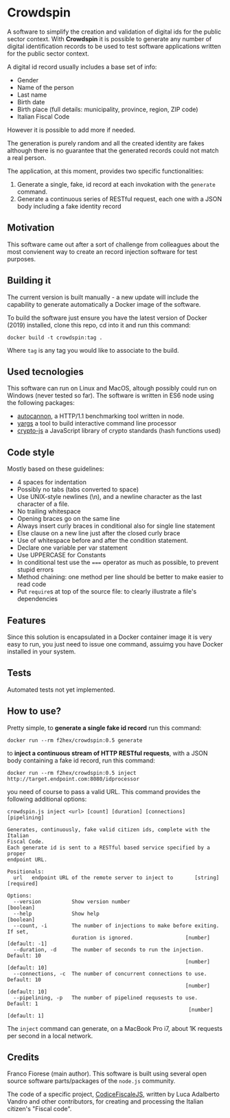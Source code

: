 # Crowdspin

A software to simplify the creation and validation of digital ids for
the public sector context. With **Crowdspin** it is possible to generate
any number of digital identification records to be used to test
software applications written for the public sector context.

A digital id record usually includes a base set of info:

* Gender
* Name of the person
* Last name
* Birth date
* Birth place (full details: municipality, province, region, ZIP code)
* Italian Fiscal Code

However it is possible to add more if needed.

The generation is purely random and all the created identity are fakes
although there is no guarantee that the generated records could not
match a real person.

The application, at this moment, provides two specific functionalities:

1. Generate a single, fake, id record at each invokation with the
   `generate` command.
2. Generate a continuous series of RESTful request, each one with a
   JSON body including a fake identity record

## Motivation

This software came out after a sort of challenge from colleagues about
the most convienent way to create an record injection software for
test purposes.

## Building it

The current version is built manually - a new update will include the
capability to generate automatically a Docker image of the software.

To build the software just ensure you have the latest version of
Docker (2019) installed, clone this repo, cd into it and run this
command:

```
docker build -t crowdspin:tag .
```

Where `tag` is any tag you would like to associate to the build.

## Used tecnologies

This software can run on Linux and MacOS, altough possibly could run
on Windows (never tested so far). The software is written in ES6 node
using the following packages:

* [autocannon](https://github.com/mcollina/autocannon), a HTTP/1.1
  benchmarking tool written in node.
* [yargs](https://github.com/yargs/yargs) a tool to build interactive
  command line processor
* [crypto-js](https://github.com/brix/crypto-js) a JavaScript library
  of crypto standards (hash functions used)


## Code style

Mostly based on these guidelines:

* 4 spaces for indentation
* Possibly no tabs (tabs converted to space)
* Use UNIX-style newlines (\n), and a newline character as the last
  character of a file.
* No trailing whitespace
* Opening braces go on the same line
* Always insert curly braces in conditional also for single line statement
* Else clause on a new line just after the closed curly brace
* Use of whitespace before and after the condition statement.
* Declare one variable per var statement
* Use UPPERCASE for Constants
* In conditional test use the `===` operator as much as possible, to
  prevent stupid errors
* Method chaining: one method per line should be better to make easier
  to read code
* Put `require`s at top of the source file: to clearly illustrate a
  file's dependencies

## Features

Since this solution is encapsulated in a Docker container image it is
very easy to run, you just need to issue one command, assuimg you have
Docker installed in your system.

## Tests

Automated tests not yet implemented.

## How to use?

Pretty simple, to **generate a single fake id record** run this
command:

```
docker run --rm f2hex/crowdspin:0.5 generate
```

to **inject a continuous stream of HTTP RESTful requests**, with a
JSON body containing a fake id record, run this command:

```
docker run --rm f2hex/crowdspin:0.5 inject http://target.endpoint.com:8080/idprocessor
```
you need of course to pass a valid URL.
This command provides the following additional options:

```
crowdspin.js inject <url> [count] [duration] [connections] [pipelining]

Generates, continuously, fake valid citizen ids, complete with the Italian
Fiscal Code.
Each generate id is sent to a RESTful based service specified by a proper
endpoint URL.

Positionals:
  url   endpoint URL of the remote server to inject to       [string] [required]

Options:
  --version          Show version number                               [boolean]
  --help             Show help                                         [boolean]
  --count, -i        The number of injections to make before exiting. If set,
                     duration is ignored.                 [number] [default: -1]
  --duration, -d     The number of seconds to run the injection. Default: 10
                                                          [number] [default: 10]
  --connections, -c  The number of concurrent connections to use. Default: 10
                                                          [number] [default: 10]
  --pipelining, -p   The number of pipelined requsests to use. Default: 1
                                                           [number] [default: 1]
```

The `inject` command can generate, on a MacBook Pro i7, about 1K
requests per second in a local network.

## Credits

Franco Fiorese (main author).  This software is built using several open source software parts/packages of the `node.js` community.

The code of a specific project, [CodiceFiscaleJS](https://github.com/lucavandro/CodiceFiscaleJS), written by Luca Adalberto Vandro
and other contributors, for creating and processing the Italian citizen's "Fiscal code".

